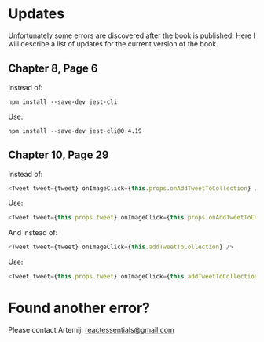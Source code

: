 # Updates

Unfortunately some errors are discovered after the book is published. Here I will describe a list of updates for the current version of the book.

## Chapter 8, Page 6

Instead of:

`npm install --save-dev jest-cli`

Use:

`npm install --save-dev jest-cli@0.4.19`

## Chapter 10, Page 29

Instead of:

```js
<Tweet tweet={tweet} onImageClick={this.props.onAddTweetToCollection} />
```

Use:

```js
<Tweet tweet={this.props.tweet} onImageClick={this.props.onAddTweetToCollection} />
```

And instead of:

```js
<Tweet tweet={tweet} onImageClick={this.addTweetToCollection} />
```

Use:

```js
<Tweet tweet={this.props.tweet} onImageClick={this.addTweetToCollection} />
```

# Found another error?

Please contact Artemij: reactessentials@gmail.com